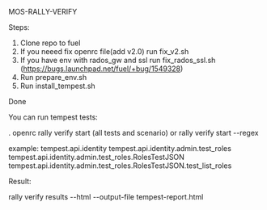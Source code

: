 MOS-RALLY-VERIFY

Steps:

1. Clone repo to fuel
2. If you neeed fix openrc file(add v2.0) run fix_v2.sh
3. If you have env with rados_gw and ssl run fix_rados_ssl.sh (https://bugs.launchpad.net/fuel/+bug/1549328)
4. Run prepare_env.sh
5. Run install_tempest.sh

Done

You can run tempest tests:

. openrc
rally verify start (all tests and scenario) or 
rally verify start --regex <test>

<test> example:
tempest.api.identity
tempest.api.identity.admin.test_roles
tempest.api.identity.admin.test_roles.RolesTestJSON
tempest.api.identity.admin.test_roles.RolesTestJSON.test_list_roles

Result:

rally verify results --html --output-file tempest-report.html
